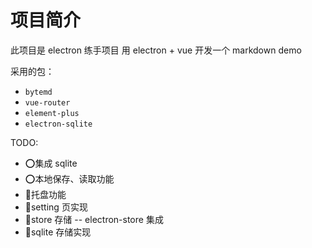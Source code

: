 # 项目简介

此项目是 electron 练手项目
用 electron + vue 开发一个 markdown demo

采用的包：
- `bytemd`
- `vue-router`
- `element-plus`
- `electron-sqlite`


TODO:
- ⭕集成 sqlite
- ⭕本地保存、读取功能
- 🚧托盘功能
- 🚧setting 页实现
- 🚧store 存储 -- electron-store 集成
- 🚧sqlite 存储实现